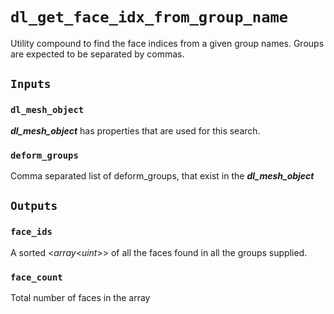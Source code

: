 # `dl_get_face_idx_from_group_name`

Utility compound to find the face indices from a given group names. Groups are expected to be separated by commas.

## `Inputs`

### `dl_mesh_object`

***dl_mesh_object*** has properties that are used for this search.  

### `deform_groups`

Comma separated list of deform_groups, that exist in the ***dl_mesh_object***

## `Outputs`

### `face_ids`

A sorted <*array*<*uint*>> of all the faces found in all the groups supplied.

### `face_count`

Total number of faces in the array